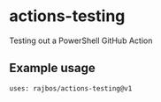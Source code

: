 # actions-testing

Testing out a PowerShell GitHub Action


## Example usage
```
uses: rajbos/actions-testing@v1
```